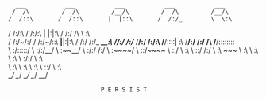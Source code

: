       ___           ___           ___           ___           ___     
     /  /\         /  /\         /__/\         /  /\         /__/\    
    /  /::\       /  /::\       |  |::\       /  /:/_        \  \:\   
   /  /:/\:\     /  /:/\:\      |  |:|:\     /  /:/ /\        \  \:\  
  /  /:/~/:/    /  /:/~/::\   __|__|:|\:\   /  /:/ /:/_   _____\__\:\ 
 /__/:/ /:/___ /__/:/ /:/\:\ /__/::::| \:\ /__/:/ /:/ /\ /__/::::::::\
 \  \:\/:::::/ \  \:\/:/__\/ \  \:\~~\__\/ \  \:\/:/ /:/ \  \:\~~\~~\/
  \  \::/~~~~   \  \::/       \  \:\        \  \::/ /:/   \  \:\  ~~~ 
   \  \:\        \  \:\        \  \:\        \  \:\/:/     \  \:\     
    \  \:\        \  \:\        \  \:\        \  \::/       \  \:\    
     \__\/         \__\/         \__\/         \__\/         \__\/  

                              P E R S I S T 
